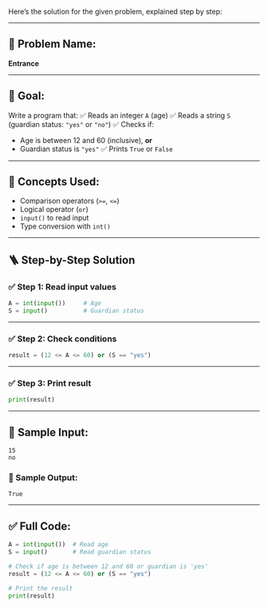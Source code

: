 Here’s the solution for the given problem, explained step by step:

---

## 🧩 **Problem Name:**

**Entrance**

---

## 🎯 **Goal:**

Write a program that:
✅ Reads an integer `A` (age)
✅ Reads a string `S` (guardian status: `"yes"` or `"no"`)
✅ Checks if:

- Age is between 12 and 60 (inclusive), **or**
- Guardian status is `"yes"`
  ✅ Prints `True` or `False`

---

## 🧠 **Concepts Used:**

- Comparison operators (`>=`, `<=`)
- Logical operator (`or`)
- `input()` to read input
- Type conversion with `int()`

---

## 🪜 **Step-by-Step Solution**

### ✅ Step 1: Read input values

```python
A = int(input())     # Age
S = input()          # Guardian status
```

---

### ✅ Step 2: Check conditions

```python
result = (12 <= A <= 60) or (S == "yes")
```

---

### ✅ Step 3: Print result

```python
print(result)
```

---

## 🧪 Sample Input:

```
15
no
```

### 🧾 Sample Output:

```
True
```

---

## ✅ Full Code:

```python
A = int(input())  # Read age
S = input()       # Read guardian status

# Check if age is between 12 and 60 or guardian is 'yes'
result = (12 <= A <= 60) or (S == "yes")

# Print the result
print(result)
```
